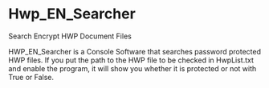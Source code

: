 # Hwp_EN_Searcher
Search Encrypt HWP Document Files

HWP_EN_Searcher is a Console Software that searches password protected HWP files. If you put the path to the HWP file to be checked in HwpList.txt and enable the program, it will show you whether it is protected or not with True or False.
